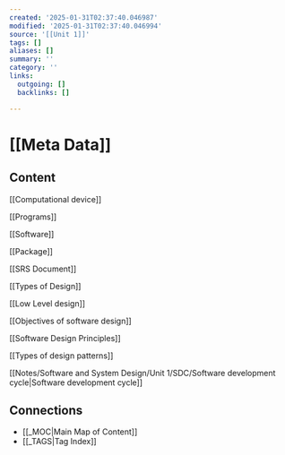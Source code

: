 ```yaml
---
created: '2025-01-31T02:37:40.046987'
modified: '2025-01-31T02:37:40.046994'
source: '[[Unit 1]]'
tags: []
aliases: []
summary: ''
category: ''
links:
  outgoing: []
  backlinks: []

---
```


# [[Meta Data]]

## Content

[[Computational device]]

[[Programs]]

[[Software]]

[[Package]]

[[SRS Document]]

[[Types of Design]]

[[Low Level design]]

[[Objectives of software design]]

[[Software Design Principles]] 

[[Types of design patterns]]

[[Notes/Software and System Design/Unit 1/SDC/Software development cycle|Software development cycle]]




## Connections
- [[_MOC|Main Map of Content]]
- [[_TAGS|Tag Index]]
